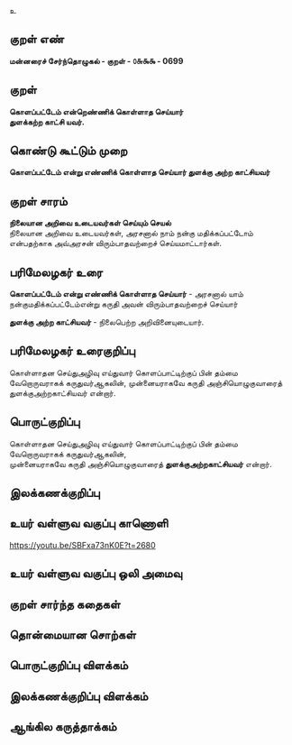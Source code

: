 உ

## குறள் எண் 

**மன்னரைச் சேர்ந்தொழுகல் - குறள் - ௦௬௯௯ - 0699**  

## குறள் 

**கொளப்பட்டேம் என்றெண்ணிக் கொள்ளாத செய்யார்  
துளக்கற்ற காட்சி யவர்.**  

## கொண்டு கூட்டும் முறை

**கொளப்பட்டேம் என்று எண்ணிக் கொள்ளாத செய்யார் துளக்கு அற்ற காட்சியவர்**

## குறள் சாரம் 

**நிலையான அறிவை உடையவர்கள் செய்யும் செயல்**  
நிலையான அறிவை உடையவர்கள், அரசனால் நாம் நன்கு மதிக்கப்பட்டோம் என்பதற்காக அவ்அரசன் விரும்பாதவற்றைச் செய்யமாட்டார்கள்.  

## பரிமேலழகர் உரை

**கொளப்பட்டேம் என்று எண்ணிக் கொள்ளாத செய்யார்** - அரசனால் யாம் நன்குமதிக்கப்பட்டேம்என்று கருதி அவன் விரும்பாதவற்றைச் செய்யார்  

**துளக்கு அற்ற காட்சியவர்** - நிலைபெற்ற அறிவினையுடையார். 

## பரிமேலழகர் உரைகுறிப்பு   

கொள்ளாதன செய்துஅழிவு எய்துவார் கொளப்பாட்டிற்குப் பின் தம்மை வேறொருவராகக் கருதுவர்ஆகலின், முன்னையராகவே கருதி அஞ்சியொழுகுவாரைத் துளக்குஅற்றகாட்சியவர் என்றார்.    

## பொருட்குறிப்பு 

கொள்ளாதன செய்துஅழிவு எய்துவார் கொளப்பாட்டிற்குப் பின் தம்மை வேறொருவராகக் கருதுவர்ஆகலின்,   
முன்னையராகவே கருதி அஞ்சியொழுகுவாரைத் **துளக்குஅற்றகாட்சியவர்** என்றார்.  

## இலக்கணக்குறிப்பு  


## உயர் வள்ளுவ வகுப்பு காணொளி

https://youtu.be/SBFxa73nK0E?t=2680 

## உயர் வள்ளுவ வகுப்பு ஒலி அமைவு 

 
## குறள் சார்ந்த கதைகள் 


## தொன்மையான சொற்கள்


## பொருட்குறிப்பு விளக்கம்


## இலக்கணக்குறிப்பு விளக்கம்


## ஆங்கில கருத்தாக்கம் 


